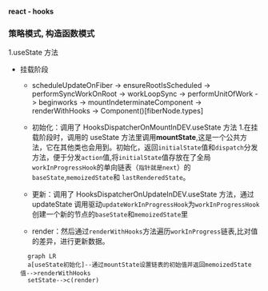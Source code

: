 #### react - hooks

### 策略模式, 构造函数模式

1.useState 方法

- 挂载阶段
  - scheduleUpdateOnFiber -> ensureRootIsScheduled -> performSyncWorkOnRoot -> workLoopSync -> performUnitOfWork -> beginworks -> mountIndeterminateComponent -> renderWithHooks -> Component()[fiberNode.types]
  - 初始化：调用了 HooksDispatcherOnMountInDEV.useState 方法 1.在挂载阶段时，调用的 useState 方法里调用**mountState**,这是一个公共方法，它在其他类也会用到。初始化，返回`initialState`值和`dispatch`分发方法，便于分发`action`值,将`initialState`值存放在了全局`workInProgressHook`的单向链表（`指针就是next`）的`baseState`,`memoizedState`和 `lastRenderedState`。

  - 更新：调用了 HooksDispatcherOnUpdateInDEV.useState 方法，通过 updateState 调用驱动`updateWorkInProgressHook`为`workInProgressHook`创建一个新的节点的`baseState`和`memoizedState`里
  - render：然后通过`renderWithHooks`方法遍历`workInProgress`链表,比对值的差异，进行更新数据。

  ```mermaid
    graph LR
    a[useState初始化]--通过mountState设置链表的初始值并返回memoizedState值-->renderWithHooks
    setState-->c(render)
  ```

 <!-- 2.useEffect 方法
  3.useRef 方法
  4.useMome 方法 -->
